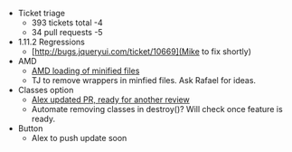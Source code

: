 * Ticket triage
  * 393 tickets total -4
  * 34 pull requests -5
* 1.11.2 Regressions
  * [http://bugs.jqueryui.com/ticket/10669](Mike to fix shortly)
* AMD
  * [AMD loading of minified files](http://bugs.jqueryui.com/ticket/10674)
  * TJ to remove wrappers in minfied files. Ask Rafael for ideas.
* Classes option
  * [Alex updated PR, ready for another review](https://github.com/jquery/jquery-ui/pull/1369)
  * Automate removing classes in destroy()? Will check once feature is ready.
* Button
  * Alex to push update soon
